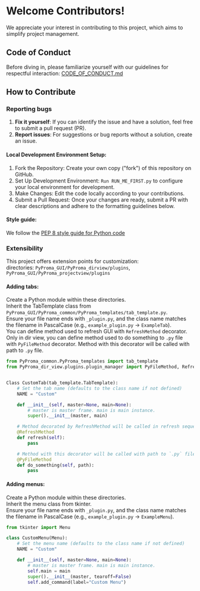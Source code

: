 # Welcome Contributors!
We appreciate your interest in contributing to this project, which aims to simplify project management.
## Code of Conduct  
Before diving in, please familiarize yourself with our guidelines for respectful interaction: [CODE_OF_CONDUCT.md](https://github.com/rikeidanshi/PyProma/blob/main/CODE_OF_CONDUCT.md)  
## How to Contribute  
### Reporting bugs  
1. **Fix it yourself**: If you can identify the issue and have a solution, feel free to submit a pull request (PR).
2. **Report issues**: For suggestions or bug reports without a solution, create an issue.

#### Local Development Environment Setup:
1. Fork the Repository: Create your own copy ("fork") of this repository on GitHub.
2. Set Up Development Environment: `Run RUN_ME_FIRST.py` to configure your local environment for development.
3. Make Changes: Edit the code locally according to your contributions.
4. Submit a Pull Request: Once your changes are ready, submit a PR with clear descriptions and adhere to the formatting guidelines below.

#### Style guide:
We follow the [PEP 8 style guide for Python code](https://peps.python.org/pep-0008/)

### Extensibility
This project offers extension points for customization:  
directories: `PyProma_GUI/PyProma_dirview/plugins`, `PyProma_GUI/PyProma_projectview/plugins`  
#### Adding tabs:  
Create a Python module within these directories.  
Inherit the TabTemplate class from `PyProma_GUI/PyProma_common/PyProma_templates/tab_template.py`.  
Ensure your file name ends with `_plugin.py`, and the class name matches the filename in PascalCase (e.g., `example_plugin.py` -> `ExampleTab`).  
You can define method used to refresh GUI with `RefreshMethod` decorator.  
Only in dir view, you can define method used to do something to `.py` file with `PyFileMethod` decorator. Method with this decorator will be called with path to `.py` file.  
```Python
from PyProma_common.PyProma_templates import tab_template
from PyProma_dir_view.plugins.plugin_manager import PyFileMethod, RefreshMethod


Class CustomTab(tab_template.TabTemplate):
    # Set the tab name (defaults to the class name if not defined)
    NAME = "Custom"

    def __init__(self, master=None, main=None):
        # master is master frame. main is main instance.
        super().__init__(master, main)

    # Method decorated by RefreshMethod will be called in refresh sequence.
    @RefreshMethod
    def refresh(self):
        pass

    # Method with this decorator will be called with path to `.py` file.
    @PyFileMethod
    def do_something(self, path):
        pass
```
#### Adding menus:
Create a Python module within these directories.  
Inherit the menu class from tkinter.  
Ensure your file name ends with `_plugin.py`, and the class name matches the filename in PascalCase (e.g., `example_plugin.py` -> `ExampleMenu`).  
```Python
from tkinter import Menu

class CustomMenu(Menu):
    # Set the menu name (defaults to the class name if not defined)
    NAME = "Custom"

    def __init__(self, master=None, main=None):
        # master is master frame. main is main instance.
        self.main = main
        super().__init__(master, tearoff=False)
        self.add_command(label="Custom Menu")
```
